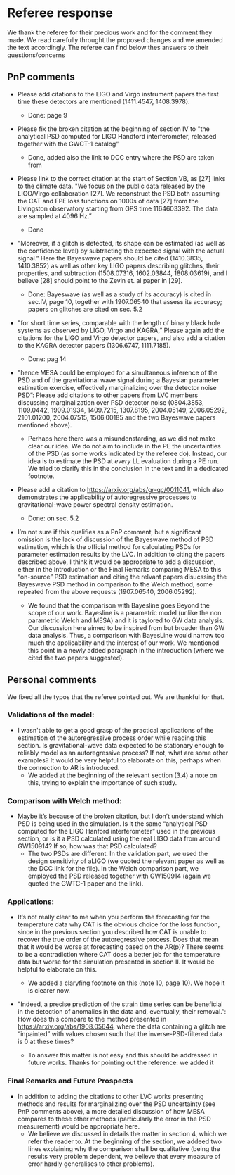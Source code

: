 # Referee response

We thank the referee for their precious work and for the comment they made.
We read carefully throught the proposed changes and we amended the text accordingly. The referee can find below thes answers to their questions/concerns

## PnP comments

- Please add citations to the LIGO and Virgo instrument papers the first time these detectors are mentioned (1411.4547, 1408.3978).
	+ Done: page 9

- Please fix the broken citation at the beginning of section IV to "the analytical PSD computed for LIGO Handford interferometer, released together with the GWCT-1 catalog”
	+ Done, added also the link to DCC entry where the PSD are taken from

- Please link to the correct citation at the start of Section VB, as [27] links to the climate data. "We focus on the public data released by the LIGO/Virgo collaboration [27]. We reconstruct the PSD both assuming the CAT and FPE loss functions on 1000s of data [27] from the Livingston observatory starting from GPS time 1164603392. The data are sampled at 4096 Hz.”
	+ Done

- "Moreover, if a glitch is detected, its shape can be estimated (as well as the confidence level) by subtracting the expected signal with the actual signal.” Here the Bayeswave papers should be cited (1410.3835, 1410.3852) as well as other key LIGO papers describing glitches, their properties, and subtraction (1508.07316, 1602.03844, 1808.03619), and I believe [28] should point to the Zevin et. al paper in [29].
	+ Done: Bayeswave (as well as a study of its accuracy) is cited in sec.IV, page 10, together with 1907.06540 that assess its accuracy; papers on glitches are cited on sec. 5.2

- "for short time series, comparable with the length of binary black hole systems as observed by LIGO, Virgo and KAGRA,” Please again add the citations for the LIGO and Virgo detector papers, and also add a citation to the KAGRA detector papers (1306.6747, 1111.7185).
	+ Done: pag 14

- "hence MESA could be employed for a simultaneous inference of the PSD and of the gravitational wave signal during a Bayesian parameter estimation exercise, effectively marginalizing over the detector noise PSD”: Please add citations to other papers from LVC members discussing marginalization over PSD detector noise (0804.3853, 1109.0442, 1909.01934, 1409.7215, 1307.8195, 2004.05149, 2006.05292, 2101.01200, 2004.07515, 1506.00185 and the two Bayeswave papers mentioned above).
	+ Perhaps here there was a misundenstarding, as we did not make clear our idea. We do not aim to include in the PE the uncertainties of the PSD (as some works indicated by the referee do). Instead, our idea is to estimate the PSD at _every_ LL evaluation during a PE run. We tried to clarify this in the conclusion in the text and in a dedicated footnote.

- Please add a citation to https://arxiv.org/abs/gr-qc/0011041, which also demonstrates the applicability of autoregressive processes to gravitational-wave power spectral density estimation.
	+ Done: on sec. 5.2

- I’m not sure if this qualifies as a PnP comment, but a significant omission is the lack of discussion of the Bayeswave method of PSD estimation, which is the official method for calculating PSDs for parameter estimation results by the LVC. In addition to citing the papers described above, I think it would be appropriate to add a discussion, either in the Introduction or the Final Remarks comparing MESA to this “on-source” PSD estimation and citing the relvant papers disucssing the Bayeswave PSD method in comparison to the Welch method, some repeated from the above requests (1907.06540, 2006.05292).
	+ We found that the comparison with Bayesline goes Beyond the scope of our work. Bayesline is a parametric model (unlike the non parametric Welch and MESA) and it is taylored to GW data analysis. Our discussion here aimed to be inspired from but broader than GW data analysis. Thus, a comparison with BayesLine would narrow too much the applicability and the interest of our work.
	We mentioned this point in a newly added paragraph in the introduction (where we cited the two papers suggested).

## Personal comments

We fixed all the typos that the referee pointed out. We are thankful for that.

### Validations of the model:
- I wasn't able to get a good grasp of the practical applications of the estimation of the autoregressive process order while reading this section. Is gravitational-wave data expected to be stationary enough to reliably model as an autoregressive process? If not, what are some other examples? It would be very helpful to elaborate on this, perhaps when the connection to AR is introduced.
	+ We added at the beginning of the relevant section (3.4) a note on this, trying to explain the importance of such study.


### Comparison with Welch method:
- Maybe it’s because of the broken citation, but I don’t understand which PSD is being used in the simulation. Is it the same “analytical PSD computed for the LIGO Hanford interferometer” used in the previous section, or is it a PSD calculated using the real LIGO data from around GW150914? If so, how was that PSD calculated?
	+ The two PSDs are different. In the validation part, we used the design sensitivity of aLIGO (we quoted the relevant paper as well as the DCC link for the file). In the Welch comparison part, we employed the PSD released together with GW150914 (again we quoted the GWTC-1 paper and the link).

### Applications:

- It’s not really clear to me when you perform the forecasting for the temperature data why CAT is the obvious choice for the loss function, since in the previous section you described how CAT is unable to recover the true order of the autoregressive process. Does that mean that it would be worse at forecasting based on the AR(p)? There seems to be a contradiction where CAT does a better job for the temperature data but worse for the simulation presented in section II. It would be helpful to elaborate on this.
	+ We added a claryfing footnote on this (note 10, page 10). We hope it is clearer now.

- "Indeed, a precise prediction of the strain time series can be beneficial in the detection of anomalies in the data and, eventually, their removal.”: How does this compare to the method presented in https://arxiv.org/abs/1908.05644, where the data containing a glitch are “inpainted” with values chosen such that the inverse-PSD-filtered data is 0 at these times?
	+ To answer this matter is not easy and this should be addressed in future works. Thanks for pointing out the reference: we added it

### Final Remarks and Future Prospects

- In addition to adding the citations to other LVC works presenting methods and results for marginalizing over the PSD uncertainty (see PnP comments above), a more detailed discussion of how MESA compares to these other methods (particularly the error in the PSD measurement) would be appropriate here.
	+ We believe we discussed in details the matter in section 4, which we refer the reader to. At the beginning of the section, we addeed two lines explaining why the comparison shall be qualitative (being the results very problem dependent, we believe that every measure of error hardly generalises to other problems).















			
